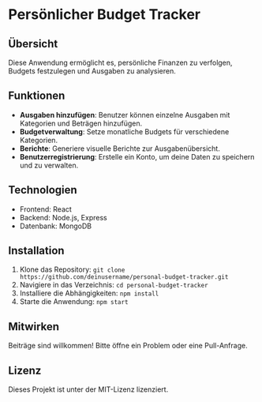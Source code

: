 # Persönlicher Budget Tracker

## Übersicht
Diese Anwendung ermöglicht es, persönliche Finanzen zu verfolgen, Budgets festzulegen und Ausgaben zu analysieren.

## Funktionen
- **Ausgaben hinzufügen**: Benutzer können einzelne Ausgaben mit Kategorien und Beträgen hinzufügen.
- **Budgetverwaltung**: Setze monatliche Budgets für verschiedene Kategorien.
- **Berichte**: Generiere visuelle Berichte zur Ausgabenübersicht.
- **Benutzerregistrierung**: Erstelle ein Konto, um deine Daten zu speichern und zu verwalten.

## Technologien
- Frontend: React
- Backend: Node.js, Express
- Datenbank: MongoDB

## Installation
1. Klone das Repository: `git clone https://github.com/deinusername/personal-budget-tracker.git`
2. Navigiere in das Verzeichnis: `cd personal-budget-tracker`
3. Installiere die Abhängigkeiten: `npm install`
4. Starte die Anwendung: `npm start`

## Mitwirken
Beiträge sind willkommen! Bitte öffne ein Problem oder eine Pull-Anfrage.

## Lizenz
Dieses Projekt ist unter der MIT-Lizenz lizenziert.